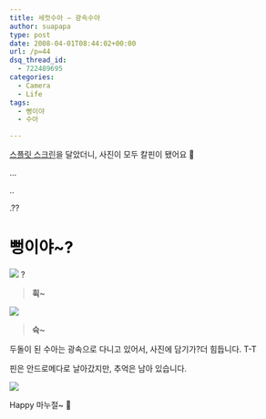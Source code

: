 ```yaml
---
title: 세컷수아 – 광속수아
author: suapapa
type: post
date: 2008-04-01T08:44:02+00:00
url: /p=44
dsq_thread_id:
  - 722489695
categories:
  - Camera
  - Life
tags:
  - 뻥이야
  - 수아

---
```

[스플릿 스크린](https://homin.dev/blog/p=47)을 달았더니, 사진이 모두 칼핀이 됐어요 🙂



&#8230;

..

.??

# <font color="#000000">뻥이야~?</font>

![](https://asset.homin.dev/blog/2008/04/imgp8305.jpg) ?

> **휙~**

![](https://asset.homin.dev/blog/2008/04/imgp8233.jpg)

> **슉~**

두돌이 된 수아는 광속으로 다니고 있어서, 사진에 담기가?더 힘듭니다. T-T

핀은 안드로메다로 날아갔지만, 추억은 남아 있습니다.

![](https://asset.homin.dev/blog/2008/04/imgp8854.jpg)

Happy 마누절~ 🙂